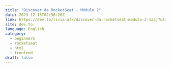 ```yaml
---
title: "Discover da RocketSeat - Módulo 2"
date: 2023-12-15T02:58:26Z
link: https://dev.to/licia-afk/discover-da-rocketseat-modulo-2-1aaj?utm_medium=RSS&utm_source=news.12bit.vn
site: dev.to
language: English
category:
  - beginners
  - rocketseat
  - html
  - frontend
draft: false
---
```

